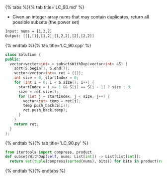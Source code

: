 {% tabs %}{% tab title='LC_90.md' %}

* Given an integer array nums that may contain duplicates, return all possible subsets (the power set)

```txt
Input: nums = [1,2,2]
Output: [[],[1],[1,2],[1,2,2],[2],[2,2]]
```

{% endtab %}{% tab title='LC_90.cpp' %}

```cpp
class Solution {
public:
  vector<vector<int> > subsetsWithDup(vector<int> &S) {
    sort(S.begin(), S.end());
    vector<vector<int>> ret = {{}};
    int size = 0, startIndex = 0;
    for (int i = 0; i < S.size(); i++) {
      startIndex = i >= 1 && S[i] == S[i - 1] ? size : 0;
      size = ret.size();
      for (int j = startIndex; j < size; j++) {
        vector<int> temp = ret[j];
        temp.push_back(S[i]);
        ret.push_back(temp);
      }
    }
    return ret;
  }
};
```

{% endtab %}{% tab title='LC_90.py' %}

```py
from itertools import compress, product
def subsetsWithDup(self, nums: List[int]) -> List[List[int]]:
  return set(tuple(compress(sorted(nums), bits)) for bits in product(range(2), repeat=len(nums)))
```

{% endtab %}{% endtabs %}
